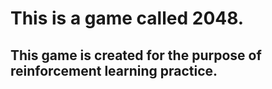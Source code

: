 # This is a game called 2048.

## This game is created for the purpose of reinforcement learning practice.
